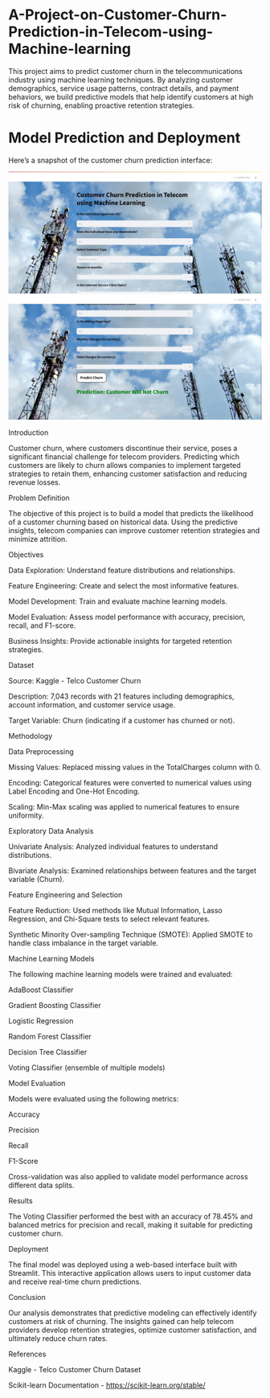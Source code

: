 # A-Project-on-Customer-Churn-Prediction-in-Telecom-using-Machine-learning
This project aims to predict customer churn in the telecommunications industry using machine learning techniques. By analyzing customer demographics, service usage patterns, contract details, and payment behaviors, we build predictive models that help identify customers at high risk of churning, enabling proactive retention strategies.

# Model Prediction and Deployment

Here’s a snapshot of the customer churn prediction interface:

![Alt text](IMG-20241013-WA0008.jpg)
![Alt text](IMG-20241013-WA0009.jpg)

Introduction

Customer churn, where customers discontinue their service, poses a significant financial challenge for telecom providers. Predicting which customers are likely to churn allows companies to implement targeted strategies to retain them, enhancing customer satisfaction and reducing revenue losses.

Problem Definition

The objective of this project is to build a model that predicts the likelihood of a customer churning based on historical data. Using the predictive insights, telecom companies can improve customer retention strategies and minimize attrition.

Objectives

Data Exploration: Understand feature distributions and relationships.

Feature Engineering: Create and select the most informative features.

Model Development: Train and evaluate machine learning models.

Model Evaluation: Assess model performance with accuracy, precision, recall, and F1-score.

Business Insights: Provide actionable insights for targeted retention strategies.

Dataset

Source: Kaggle - Telco Customer Churn

Description: 7,043 records with 21 features including demographics, account information, and customer service usage.

Target Variable: Churn (indicating if a customer has churned or not).

Methodology

Data Preprocessing

Missing Values: Replaced missing values in the TotalCharges column with 0.

Encoding: Categorical features were converted to numerical values using Label Encoding and One-Hot Encoding.

Scaling: Min-Max scaling was applied to numerical features to ensure uniformity.

Exploratory Data Analysis

Univariate Analysis: Analyzed individual features to understand distributions.

Bivariate Analysis: Examined relationships between features and the target variable (Churn).

Feature Engineering and Selection

Feature Reduction: Used methods like Mutual Information, Lasso Regression, and Chi-Square tests to select relevant features.

Synthetic Minority Over-sampling Technique (SMOTE): Applied SMOTE to handle class imbalance in the target variable.

Machine Learning Models

The following machine learning models were trained and evaluated:

AdaBoost Classifier

Gradient Boosting Classifier

Logistic Regression

Random Forest Classifier

Decision Tree Classifier

Voting Classifier (ensemble of multiple models)

Model Evaluation

Models were evaluated using the following metrics:

Accuracy

Precision

Recall

F1-Score

Cross-validation was also applied to validate model performance across different data splits.

Results

The Voting Classifier performed the best with an accuracy of 78.45% and balanced metrics for precision and recall, making it suitable for predicting customer churn.

Deployment

The final model was deployed using a web-based interface built with Streamlit. This interactive application allows users to input customer data and receive real-time churn predictions.

Conclusion

Our analysis demonstrates that predictive modeling can effectively identify customers at risk of churning. The insights gained can help telecom providers develop retention strategies, optimize customer satisfaction, and ultimately reduce churn rates.

References

Kaggle - Telco Customer Churn Dataset

Scikit-learn Documentation - https://scikit-learn.org/stable/
